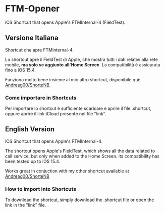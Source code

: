 # FTM-Opener

iOS Shortcut that opens Apple's FTMInternal-4 (FieldTest).

## Versione Italiana

Shortcut che apre FTMInternal-4.

Lo shortcut apre il FieldTest di Apple, che mostra tutti i dati relativi alla rete mobile, **ma solo se aggiunto all'Home Screen**. La compatibilità è assicurata fino a iOS 15.4.

Funziona molto bene insieme al mio altro shortcut, disponibile qui: [Andreag00/ShorteNB](https://github.com/Andreag00/ShorteNB).

### Come importare in Shortcuts

Per importare lo shortcut è sufficiente scaricare e aprire il file .shortcut, oppure aprire il link iCloud presente nel file "link".

## English Version
iOS Shortcut that opens Apple's FTMInternal-4.

The shortcut opens Apple's FieldTest, which shows all the data related to cell service, but only when added to the Home Screen. Its compatibility has been tested up to iOS 15.4.

Works great in conjuction with my other shortcut available at [Andreag00/ShorteNB](https://github.com/Andreag00/ShorteNB)

### How to import into Shortcuts

To download the shortcut, simply download the .shortcut file or open the link in the "link" file.
